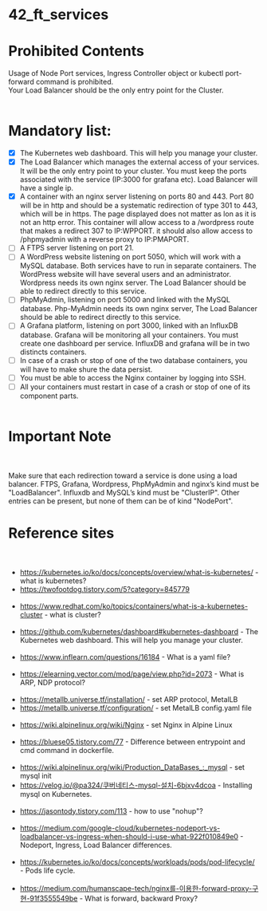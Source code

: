 # 42_ft_services<br>

# Prohibited Contents<br>
Usage of Node Port services, Ingress Controller object or kubectl port-forward command is prohibited.<br>
Your Load Balancer should be the only entry point for the Cluster.<br>
<br>
# Mandatory list:<br>
- [x] The Kubernetes web dashboard. This will help you manage your cluster.<br>
- [x] The Load Balancer which manages the external access of your services. It will be the only entry point to your cluster. You must keep the ports associated with the service (IP:3000 for grafana etc). Load Balancer will have a single ip.<br>
- [x] A container with an nginx server listening on ports 80 and 443. Port 80 will be in http and should be a systematic redirection of type 301 to 443, which will be in https. The page displayed does not matter as lon as it is not an http error. This container will allow access to a /wordpress route that makes a redirect 307 to IP:WPPORT. it should also allow access to /phpmyadmin with a reverse proxy to IP:PMAPORT.<br>
- [ ] A FTPS server listening on port 21.<br>
- [ ] A WordPress website listening on port 5050, which will work with a MySQL database. Both services have to run in separate containers. The WordPress website will have several users and an administrator. Wordpress needs its own nginx server. The Load Balancer should be able to redirect directly to this service.<br>
- [ ] PhpMyAdmin, listening on port 5000 and linked with the MySQL database. Php-MyAdmin needs its own nginx server, The Load Balancer should be able to redirect directly to this service.<br>
- [ ] A Grafana platform, listening on port 3000, linked with an InfluxDB database. Grafana will be monitoring all your containers. You must create one dashboard per service. InfluxDB and grafana will be in two distincts containers.<br>
- [ ] In case of a crash or stop of one of the two database containers, you will have to make shure the data persist.<br>
- [ ] You must be able to access the Nginx container by logging into SSH.<br>
- [ ] All your containers must restart in case of a crash or stop of one of its component parts.<br><br>

# Important Note<br><br>
Make sure that each redirection toward a service is done using a load balancer. FTPS, Grafana, Wordpress, PhpMyAdmin and nginx’s kind must be "LoadBalancer". Influxdb and MySQL’s kind must be "ClusterIP". Other entries can be present, but none of them can be of kind "NodePort".<br>

# Reference sites<br><br>
- <https://kubernetes.io/ko/docs/concepts/overview/what-is-kubernetes/> - what is kubernetes?<br>
- <https://twofootdog.tistory.com/5?category=845779><br><br>
- <https://www.redhat.com/ko/topics/containers/what-is-a-kubernetes-cluster> - what is cluster?<br><br>
- <https://github.com/kubernetes/dashboard#kubernetes-dashboard> - The Kubernetes web dashboard. This will help you manage your cluster.<br><br>
- <https://www.inflearn.com/questions/16184> - What is a yaml file?<br><br>
- <https://elearning.vector.com/mod/page/view.php?id=2073> - What is ARP, NDP protocol?<br><br>
- <https://metallb.universe.tf/installation/> - set ARP protocol, MetalLB<br>
- <https://metallb.universe.tf/configuration/> - set MetalLB config.yaml file <br><br>
- <https://wiki.alpinelinux.org/wiki/Nginx> - set Nginx in Alpine Linux<br><br>
- <https://bluese05.tistory.com/77> - Difference between entrypoint and cmd command in dockerfile.<br><br>
- <https://wiki.alpinelinux.org/wiki/Production_DataBases_:_mysql> - set mysql init<br>
- <https://velog.io/@pa324/쿠버네티스-mysql-설치-6bjxv4dcoa> - Installing mysql on Kubernetes.<br><br>
- <https://jasontody.tistory.com/113> - how to use "nohup"?<br><br>
- <https://medium.com/google-cloud/kubernetes-nodeport-vs-loadbalancer-vs-ingress-when-should-i-use-what-922f010849e0> - Nodeport, Ingress, Load Balancer differences. <br><br>
- <https://kubernetes.io/ko/docs/concepts/workloads/pods/pod-lifecycle/> - Pods life cycle. <br><br>
- <https://medium.com/humanscape-tech/nginx를-이용한-forward-proxy-구현-91f3555549be> - What is forward, backward Proxy? <br><br>
